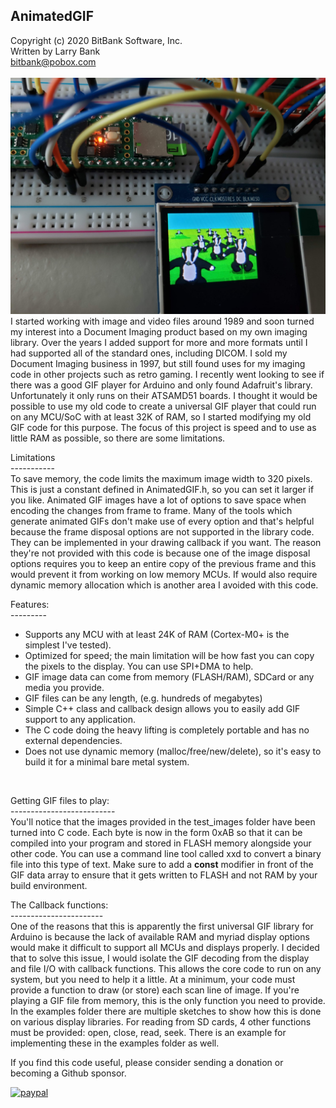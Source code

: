 AnimatedGIF<br>
-----------------------------------
Copyright (c) 2020 BitBank Software, Inc.<br>
Written by Larry Bank<br>
bitbank@pobox.com<br>
<br>
![AnimatedGIF](/demo.jpg?raw=true "AnimatedGIF")
<br>
I started working with image and video files around 1989 and soon turned my interest into a Document Imaging product based on my own imaging library. Over the years I added support for more and more formats until I had supported all of the standard ones, including DICOM. I sold my Document Imaging business in 1997, but still found uses for my imaging code in other projects such as retro gaming. I recently went looking to see if there was a good GIF player for Arduino and only found Adafruit's library. Unfortunately it only runs on their ATSAMD51 boards. I thought it would be possible to use my old code to create a universal GIF player that could run on any MCU/SoC with at least 32K of RAM, so I started modifying my old GIF code for this purpose. The focus of this project is speed and to use as little RAM as possible, so there are some limitations.<br>

Limitations<br>
-----------<br>
To save memory, the code limits the maximum image width to 320 pixels. This is just a constant defined in AnimatedGIF.h, so you can set it larger if you like. Animated GIF images have a lot of options to save space when encoding the changes from frame to frame. Many of the tools which generate animated GIFs don't make use of every option and that's helpful because the frame disposal options are not supported in the library code. They can be implemented in your drawing callback if you want. The reason they're not provided with this code is because one of the image disposal options requires you to keep an entire copy of the previous frame and this would prevent it from working on low memory MCUs. If would also require dynamic memory allocation which is another area I avoided with this code.<br>

Features:<br>
---------<br>
- Supports any MCU with at least 24K of RAM (Cortex-M0+ is the simplest I've tested).<br>
- Optimized for speed; the main limitation will be how fast you can copy the pixels to the display. You can use SPI+DMA to help.<br>
- GIF image data can come from memory (FLASH/RAM), SDCard or any media you provide.<br>
- GIF files can be any length, (e.g. hundreds of megabytes)
- Simple C++ class and callback design allows you to easily add GIF support to any application.<br>
- The C code doing the heavy lifting is completely portable and has no external dependencies.<br>
- Does not use dynamic memory (malloc/free/new/delete), so it's easy to build it for a minimal bare metal system.<br>
<br>

Getting GIF files to play:<br>
--------------------------<br>
You'll notice that the images provided in the test_images folder have been turned into C code. Each byte is now in the form 0xAB so that it can be compiled into your program and stored in FLASH memory alongside your other code. You can use a command line tool called xxd to convert a binary file into this type of text. Make sure to add a **const** modifier in front of the GIF data array to ensure that it gets written to FLASH and not RAM by your build environment.<br>

The Callback functions:<br>
-----------------------<br>
One of the reasons that this is apparently the first universal GIF library for Arduino is because the lack of available RAM and myriad display options would make it difficult to support all MCUs and displays properly. I decided that to solve this issue, I would isolate the GIF decoding from the display and file I/O with callback functions. This allows the core code to run on any system, but you need to help it a little. At a minimum, your code must provide a function to draw (or store) each scan line of image. If you're playing a GIF file from memory, this is the only function you need to provide. In the examples folder there are multiple sketches to show how this is done on various display libraries. For reading from SD cards, 4 other functions must be provided: open, close, read, seek. There is an example for implementing these in the examples folder as well.<br>

If you find this code useful, please consider sending a donation or becoming a Github sponsor.

[![paypal](https://www.paypalobjects.com/en_US/i/btn/btn_donateCC_LG.gif)](https://www.paypal.com/cgi-bin/webscr?cmd=_s-xclick&hosted_button_id=SR4F44J2UR8S4)

